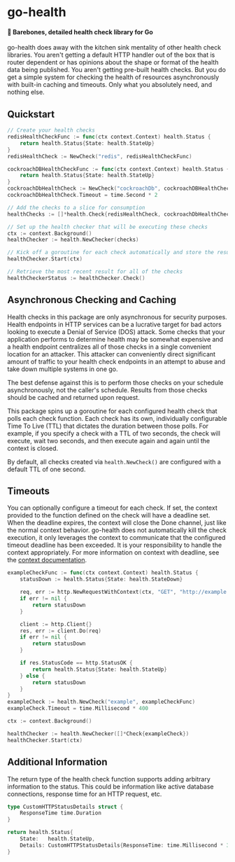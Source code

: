 # go-health
#### 🏥 Barebones, detailed health check library for Go
go-health does away with the kitchen sink mentality of other health check libraries. You aren't getting a default HTTP
handler out of the box that is router dependent or has opinions about the shape or format of the health data being
published. You aren't getting pre-built health checks. But you do get a simple system for checking the health of
resources asynchronously with built-in caching and timeouts. Only what you absolutely need, and nothing else.

## Quickstart
```go
// Create your health checks
redisHealthCheckFunc := func(ctx context.Context) health.Status {
    return health.Status{State: health.StateUp}
}
redisHealthCheck := NewCheck("redis", redisHealthCheckFunc)

cockroachDBHealthCheckFunc := func(ctx context.Context) health.Status {
    return health.Status{State: health.StateUp}
}
cockroachDbHealthCheck := NewCheck("cockroachDb", cockroachDBHealthCheckFunc)
cockroachDbHealthCheck.Timeout = time.Second * 2

// Add the checks to a slice for consumption
healthChecks := []*health.Check{redisHealthCheck, cockroachDbHealthCheck}

// Set up the health checker that will be executing these checks
ctx := context.Background()
healthChecker := health.NewChecker(checks)

// Kick off a goroutine for each check automatically and store the results on the original check
healthChecker.Start(ctx)

// Retrieve the most recent result for all of the checks
healthCheckerStatus := healthChecker.Check()
```

## Asynchronous Checking and Caching
Health checks in this package are only asynchronous for security purposes. Health endpoints in HTTP services can be a
lucrative target for bad actors looking to execute a Denial of Service (DOS) attack. Some checks that your application
performs to determine health may be somewhat expensive and a health endpoint centralizes all of those checks in a
single convenient location for an attacker. This attacker can conveniently direct significant amount of traffic to your
health check endpoints in an attempt to abuse and take down multiple systems in one go.

The best defense against this is to perform those checks on your schedule asynchronously, not the caller's schedule.
Results from those checks should be cached and returned upon request.

This package spins up a goroutine for each configured health check that polls each check function. Each check has its
own, individually configurable Time To Live (TTL) that dictates the duration between those polls. For example, if you
specify a check with a TTL of two seconds, the check will execute, wait two seconds, and then execute again and again
until the context is closed.

By default, all checks created via `health.NewCheck()` are configured with a default TTL of one second.

## Timeouts
You can optionally configure a timeout for each check. If set, the context provided to the function defined on the
check will have a deadline set. When the deadline expires, the context will close the Done channel, just like the
normal context behavior. go-health does not automatically kill the check execution, it only leverages the context
to communicate that the configured timeout deadline has been exceeded. It is your responsibility to handle the context
appropriately. For more information on context with deadline, see the
[context documentation](https://pkg.go.dev/context#WithDeadline).


```go
exampleCheckFunc := func(ctx context.Context) health.Status {
    statusDown := health.Status{State: health.StateDown}

    req, err := http.NewRequestWithContext(ctx, "GET", "http://example.com", nil)
    if err != nil {
        return statusDown
    }

    client := http.Client{}
    res, err := client.Do(req)
    if err != nil {
        return statusDown
    }

    if res.StatusCode == http.StatusOK {
        return health.Status{State: health.StateUp}
    } else {
        return statusDown
    }
}
exampleCheck := health.NewCheck("example", exampleCheckFunc)
exampleCheck.Timeout = time.Millisecond * 400

ctx := context.Background()

healthChecker := health.NewChecker([]*Check{exampleCheck})
healthChecker.Start(ctx)
```

## Additional Information
The return type of the health check function supports adding arbitrary information to the status. This could be
information like active database connections, response time for an HTTP request, etc.

```go
type CustomHTTPStatusDetails struct {
    ResponseTime time.Duration
}
```

```go
return health.Status{
    State:   health.StateUp,
    Details: CustomHTTPStatusDetails{ResponseTime: time.Millisecond * 352},
}
